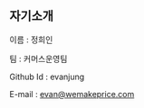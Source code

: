 자기소개
---------------------
이름 : 정희인

팀 : 커머스운영팀

Github Id : evanjung

E-mail : evan@wemakeprice.com
